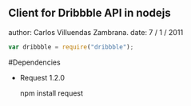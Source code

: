## Client for Dribbble API in nodejs

author: Carlos Villuendas Zambrana.
date: 7 / 1 / 2011

```javascript
var dribbble = require("dribbble");
```

#Dependencies

* Request 1.2.0
    
    npm install request
